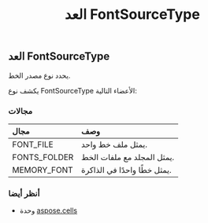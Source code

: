 ﻿---
title: العد FontSourceType
second_title: Aspose.Cells for Python via .NET API المراجع
description:
type: docs
weight: 2080
url: /ar/python-net/aspose.cells/fontsourcetype/
is_root: false
---
##  العد FontSourceType
يحدد نوع مصدر الخط.



يكشف نوع FontSourceType الأعضاء التالية:

###  مجالات
| مجال| وصف|
| :- | :- |
| FONT_FILE | يمثل ملف خط واحد.|
| FONTS_FOLDER |يمثل المجلد مع ملفات الخط.|
| MEMORY_FONT | يمثل خطًا واحدًا في الذاكرة.|



###  أنظر أيضا
* وحدة [aspose.cells](..)
